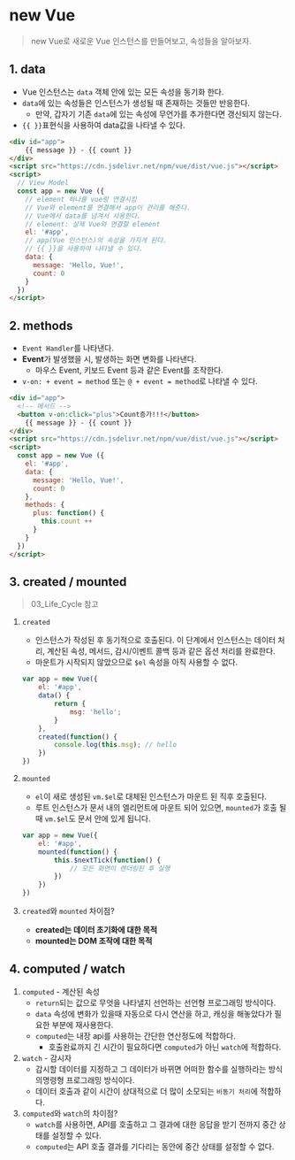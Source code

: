 # new Vue

> new Vue로 새로운 Vue 인스턴스를 만들어보고, 속성들을 알아보자.



## 1. data

* Vue 인스턴스는 `data` 객체 안에 있는 모든 속성을 동기화 한다.
* `data`에 있는 속성들은 인스턴스가 생성될 때 존재하는 것들만 반응한다.
  * 만약, 갑자기 기존 `data`에 있는 속성에 무언가를 추가한다면 갱신되지 않는다.
* `{{ }}`표현식을 사용하여 data값을 나타낼 수 있다.

```html
<div id="app">
	{{ message }} - {{ count }}
</div>
<script src="https://cdn.jsdelivr.net/npm/vue/dist/vue.js"></script>
<script>
  // View Model
  const app = new Vue ({
    // element 하나를 vue랑 연결시킴
    // Vue와 element를 연결해서 app이 관리를 해준다.
    // Vue에서 data를 넘겨서 사용한다.
    // element: 살제 Vue와 연결할 element
    el: '#app',
    // app(Vue 인스턴스)의 속성을 가지게 된다.
    // {{ }}을 사용하여 나타낼 수 있다.
    data: {
      message: 'Hello, Vue!',
      count: 0
    }
  })
</script>
```



## 2. methods

* `Event Handler`를 나타낸다.
* **Event**가 발생했을 시, 발생하는 화면 변화를 나타낸다.
  * 마우스 Event, 키보드 Event 등과 같은 Event를 조작한다.
* `v-on: + event = method` 또는 `@ + event = method`로 나타낼 수 있다.

```html
<div id="app">
  <!-- 메서드 -->
  <button v-on:click="plus">Count증가!!!</button>
	{{ message }} - {{ count }}
</div>
<script src="https://cdn.jsdelivr.net/npm/vue/dist/vue.js"></script>
<script>
  const app = new Vue ({
    el: '#app',
    data: {
      message: 'Hello, Vue!',
      count: 0
    },
    methods: {
      plus: function() {
        this.count ++ 
      }
    }
  })
</script>
```



## 3. created / mounted

> 03_Life_Cycle 참고

1. `created`

   * 인스턴스가 작성된 후 동기적으로 호출된다. 이 단계에서 인스턴스는 데이터 처리, 계산된 속성, 메서드, 감시/이벤트 콜백 등과 같은 옵션 처리를 완료한다. 
   * 마운트가 시작되지 않았으므로 `$el` 속성을 아직 사용할 수 없다.

   ```javascript
   var app = new Vue({
       el: '#app',
       data() {
           return {
               msg: 'hello';
           }
       },
       created(function() {
           console.log(this.msg); // hello
       })
   })
   ```

2. `mounted`

   * `el`이 새로 생성된 `vm.$el`로 대체된 인스턴스가 마운트 된 직후 호출된다. 
   * 루트 인스턴스가 문서 내의 엘리먼트에 마운트 되어 있으면, `mounted`가 호출 될 때 `vm.$el`도 문서 안에 있게 됩니다.

   ```javascript
   var app = new Vue({
       el: '#app',
       mounted(function() {
           this.$nextTick(function() {
               // 모든 화면이 렌더링된 후 실행
           })
       })
   })
   ```

   

3. `created`와 `mounted` 차이점?

   * **created는 데이터 초기화에 대한 목적**
   * **mounted는 DOM 조작에 대한 목적**



## 4. computed / watch

1. `computed` - 계산된 속성
   * `return`되는 값으로 무엇을 나타낼지 선언하는 선언형 프로그래밍 방식이다.
   * `data` 속성에 변화가 있을때 자동으로 다시 연산을 하고, 캐싱을 해놓았다가 필요한 부분에 재사용한다.
   * `computed`는 내장 api를 사용하는 간단한 연산정도에 적합하다.
     * 호출완료까지 긴 시간이 필요하다면 `computed`가 아닌 `watch`에 적합하다.
2. `watch` - 감시자
   * 감시할 데이터를 지정하고 그 데이터가 바뀌면 어떠한 함수를 실행하라는 방식의명령형 프로그래밍 방식이다.
   * 데이터 호출과 같이 시간이 상대적으로 더 많이 소모되는 `비동기 처리`에 적합하다.
3. `computed`와 `watch`의 차이점?
   * `watch`를 사용하면, API를 호출하고 그 결과에 대한 응답을 받기 전까지 중간 상태를 설정할 수 있다.
   * `computed`는 API 호출 결과를 기다리는 동안에 중간 상태를 설정할 수 없다.




